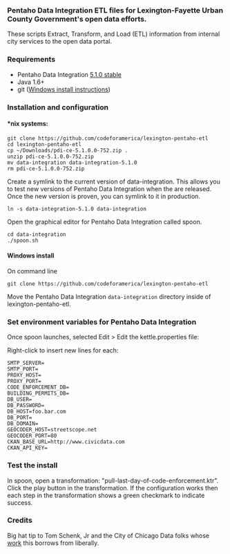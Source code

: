 ### Pentaho Data Integration ETL files for Lexington-Fayette Urban County Government's open data efforts.

These scripts Extract, Transform, and Load (ETL) information from internal city services to the open data portal.

### Requirements

* Pentaho Data Integration [5.1.0 stable](http://sourceforge.net/projects/pentaho/files/Data%20Integration/5.1/pdi-ce-5.1.0.0-752.zip/download)
* Java 1.6+
* git ([Windows install instructions](http://msysgit.github.io/))

### Installation and configuration

#### *nix systems:

```
git clone https://github.com/codeforamerica/lexington-pentaho-etl
cd lexington-pentaho-etl
cp ~/Downloads/pdi-ce-5.1.0.0-752.zip .
unzip pdi-ce-5.1.0.0-752.zip
mv data-integration data-integration-5.1.0
rm pdi-ce-5.1.0.0-752.zip
```

Create a symlink to the current version of data-integration. This allows you to test new versions of Pentaho Data Integration when the are released. Once the new version is proven, you can symlink to it in production.

```
ln -s data-integration-5.1.0 data-integration
```

Open the graphical editor for Pentaho Data Integration called spoon.

```
cd data-integration
./spoon.sh
```

#### Windows install


On command line

```
git clone https://github.com/codeforamerica/lexington-pentaho-etl
```

Move the Pentaho Data Integration `data-integration` directory inside of lexington-pentaho-etl.

### Set environment variables for Pentaho Data Integration

Once spoon launches, selected Edit > Edit the kettle.properties file:

Right-click to insert new lines for each:

```
SMTP_SERVER=
SMTP_PORT=
PROXY_HOST=
PROXY_PORT=
CODE_ENFORCEMENT_DB=
BUILDING_PERMITS_DB=
DB_USER=
DB_PASSWORD=
DB_HOST=foo.bar.com
DB_PORT=
DB_DOMAIN=
GEOCODER_HOST=streetscope.net
GEOCODER_PORT=80
CKAN_BASE_URL=http://www.civicdata.com
CKAN_API_KEY=
```

### Test the install

In spoon, open a transformation: "pull-last-day-of-code-enforcement.ktr". Click the play button in the transformation. If the configuration works then each step in the transformation shows a green checkmark to indicate success.

### Credits

Big hat tip to Tom Schenk, Jr and the City of Chicago Data folks whose [work](https://github.com/Chicago/open-data-etl-utility-kit) this borrows from liberally.
